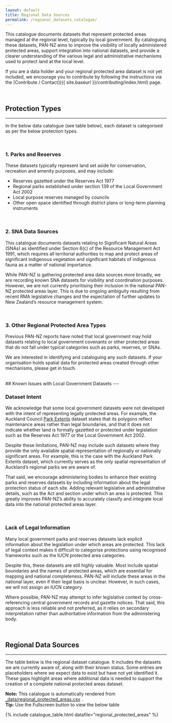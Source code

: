 ```yaml
---
layout: default
title: Regional Data Sources
permalink: /regional_datasets_catalogue/
---
```


This catalogue documents datasets that represent protected areas managed at the
regional level, typically by local government. By cataloguing these datasets,
PAN-NZ aims to improve the visibility of locally administered protected areas,
support integration into national datasets, and provide a clearer understanding
of the various legal and administrative mechanisms used to protect land at the
local level.

If you are a data holder and your regional protected area dataset is not yet
included, we encourage you to contribute by following the instructions via the
[Contribute / Contact]({{ site.baseurl }}/contributing/index.html) page.  

<br>

## Protection Types
---
In the below data catalogue (see table below), each dataset is categorised as per the below
protection types.

<br>

### 1. Parks and Reserves

These datasets typically represent land set aside for conservation, recreation
and amenity purposes, and may include:
* Reserves gazetted under the Reserves Act 1977
* Regional parks established under section 139 of the Local Government Act 2002
* Local purpose reserves managed by councils
* Other open space identified through district plans or long-term planning instruments

<!-- #### Suitability of Local Government Parks and Reserves Datasets -->


<br>

### 2. SNA Data Sources
This catalogue documents datasets relating to Significant Natural Areas (SNAs)
as identified under Section 6(c) of the Resource Management Act 1991, which
requires all territorial authorities to map and protect areas of significant
indigenous vegetation and significant habitats of indigenous fauna as a matter
of national importance.

While PAN-NZ is gathering protected area data sources more broadly, we are
recording known SNA datasets for visibility and coordination purposes. However,
we are not currently prioritising their inclusion in the national PAN-NZ protected
areas layer. This is due to ongoing ambiguity resulting from recent RMA
legislative changes and the expectation of further updates to New Zealand’s
resource management system.

<br>

### 3. Other Regional Protected Area Types

Previous PAN-NZ reports have noted that local government may hold datasets
relating to local government covenants or other protected areas that do not fall
under typical categories such as parks, reserves, or SNAs.

We are interested in identifying and cataloguing any such datasets. If your
organisation holds spatial data for protected areas created through other
mechanisms, please get in touch. 

<br>
## Known Issues with Local Government Datasets
---

### Dataset Intent
We acknowledge that some local government datasets were not developed with the
intent of representing legally protected areas. For example, the Auckland
Council [Park
Extents](https://data-aucklandcouncil.opendata.arcgis.com/datasets/park-extents/explore)
dataset states that its polygons reflect maintenance areas rather than legal
boundaries, and that it does not indicate whether land is formally gazetted or
protected under legislation such as the Reserves Act 1977 or the Local
Government Act 2002.

Despite these limitations, PAN-NZ may include such datasets where they provide
the only available spatial representation of regionally or nationally
significant areas. For example, this is the case with the Auckland Park Extents dataset,
which currently serves as the only spatial representation of Auckland’s regional
parks we are aware of.

That said, we encourage administering bodies to enhance their existing parks and
reserves datasets by including information about the legal protection status of
each site. Adding relevant legislative and administrative details, such as the
Act and section under which an area is protected. This greatly improves PAN-NZ’s
ability to accurately classify and integrate local data into the national
protected areas layer.

<br>

### Lack of Legal Information 
Many local government parks and reserves datasets lack explicit information
about the legislation under which areas are protected. This lack of legal context
makes it difficult to categorise protections using recognised frameworks such as
the IUCN protected area categories.

Despite this, these datasets are still highly valuable. Most include spatial
boundaries and the names of protected areas, which are essential for mapping and
national completeness. PAN-NZ will include these areas in the national layer, even
if their legal basis is unclear. However, in such cases, we will not assign an
IUCN category.

Where possible, PAN-NZ may attempt to infer legislative context by
cross-referencing central government records and gazette notices. That said,
this approach is less reliable and not preferred, as it relies on secondary
interpretation rather than authoritative information from the administering
body.




<br>

## Regional Data Sources
---
The table below is the regional dataset catalogue. It includes the datasets we
are currently aware of, along with their known status. Some entries are
placeholders where we expect data to exist but have not yet identified it.
These gaps highlight areas where additional data is needed to support the
creation of a complete national protected areas dataset.

<div class="tip-box">
  <strong>Note:</strong> This catalogue is automatically rendered from 
  <a href="https://github.com/manaakiwhenua/PAN-NZ-data-catalogue-and-guidelines/blob/main/_data/regional_protected_areas.csv"> _data/regional_protected_areas.csv</a> .
</div>


<!-- <div class="tip-box">
  <strong>Contributing:</strong> Please see 
  <a href="{{ site.baseurl }}/contributing/index.html">Contribute / Contact</a> 
  for information on contributing and how you can update this table.
</div> -->


<div class="tip-box">
  <strong>Tip:</strong> Use the Fullscreen button to view the below table
</div>


{% include catalogue_table.html datafile="regional_protected_areas" %}


